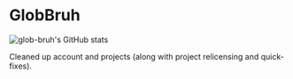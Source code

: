 # GlobBruh

![glob-bruh's GitHub stats](https://github-readme-stats.vercel.app/api?username=glob-bruh&show_icons=true&theme=radical)

Cleaned up account and projects (along with project relicensing and quick-fixes).
